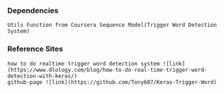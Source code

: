 ### Dependencies
    Utils Function from Coursera Sequence Model(Trigger Word Detection System)
    
### Reference Sites
    how to do realtime trigger word detection system ![link](https://www.dlology.com/blog/how-to-do-real-time-trigger-word-detection-with-keras/)
    github-page ![link](https://github.com/Tony607/Keras-Trigger-Word)
    
